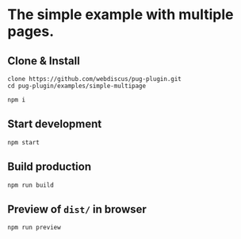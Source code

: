 # The simple example with multiple pages.

## Clone & Install
```
clone https://github.com/webdiscus/pug-plugin.git
cd pug-plugin/examples/simple-multipage

npm i
```

## Start development
```
npm start
```

## Build production
```
npm run build
```

## Preview of `dist/` in browser
```
npm run preview
```
